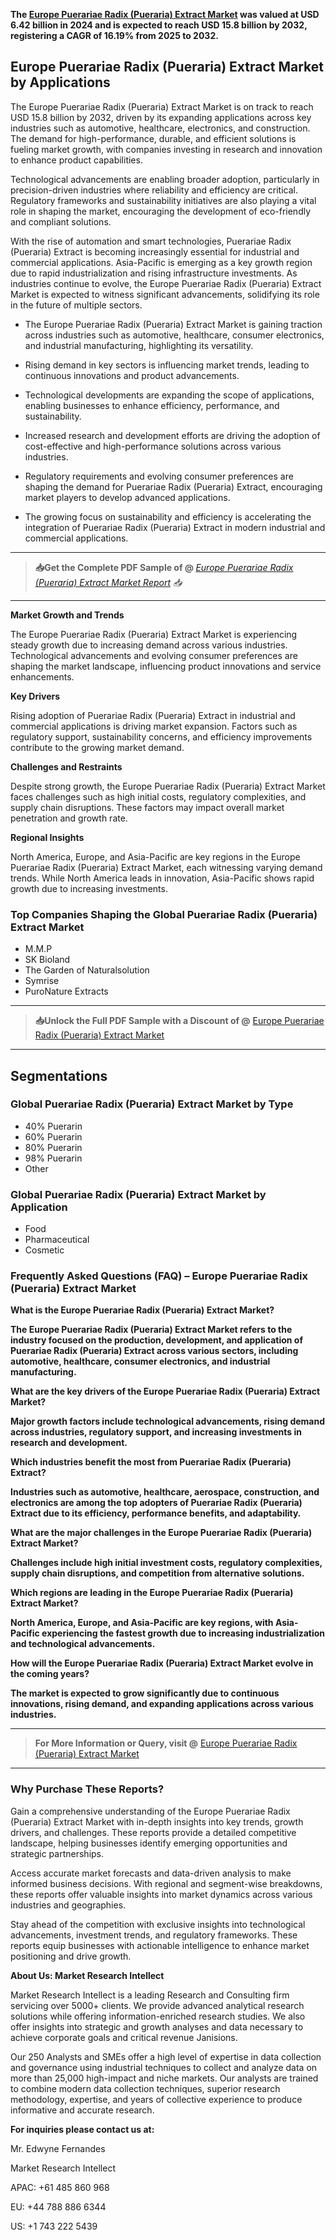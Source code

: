 <p><strong>The <a href="https://www.marketresearchintellect.com/download-sample/?rid=933607&amp;utm_source=Pulse-April-Europe&amp;utm_medium=852">Europe Puerariae Radix (Pueraria) Extract Market</a> was valued at USD 6.42 billion in 2024 and is expected to reach USD 15.8 billion by 2032, registering a CAGR of 16.19% from 2025 to 2032.</strong></p><h2>Europe Puerariae Radix (Pueraria) Extract Market by Applications&nbsp;</h2><p><p>The Europe Puerariae Radix (Pueraria) Extract Market is on track to reach USD 15.8 billion by 2032, driven by its expanding applications across key industries such as automotive, healthcare, electronics, and construction. The demand for high-performance, durable, and efficient solutions is fueling market growth, with companies investing in research and innovation to enhance product capabilities.</p><p>Technological advancements are enabling broader adoption, particularly in precision-driven industries where reliability and efficiency are critical. Regulatory frameworks and sustainability initiatives are also playing a vital role in shaping the market, encouraging the development of eco-friendly and compliant solutions.</p><p>With the rise of automation and smart technologies, Puerariae Radix (Pueraria) Extract is becoming increasingly essential for industrial and commercial applications. Asia-Pacific is emerging as a key growth region due to rapid industrialization and rising infrastructure investments. As industries continue to evolve, the Europe Puerariae Radix (Pueraria) Extract Market is expected to witness significant advancements, solidifying its role in the future of multiple sectors.</p></p><ul><li><p>The Europe Puerariae Radix (Pueraria) Extract Market is gaining traction across industries such as automotive, healthcare, consumer electronics, and industrial manufacturing, highlighting its versatility.</p></li><li><p>Rising demand in key sectors is influencing market trends, leading to continuous innovations and product advancements.</p></li><li><p>Technological developments are expanding the scope of applications, enabling businesses to enhance efficiency, performance, and sustainability.</p></li><li><p>Increased research and development efforts are driving the adoption of cost-effective and high-performance solutions across various industries.</p></li><li><p>Regulatory requirements and evolving consumer preferences are shaping the demand for Puerariae Radix (Pueraria) Extract, encouraging market players to develop advanced applications.</p></li><li><p>The growing focus on sustainability and efficiency is accelerating the integration of Puerariae Radix (Pueraria) Extract in modern industrial and commercial applications.</p></li></ul><hr /><blockquote><p><strong><span class="font-[700]">📥Get the Complete PDF Sample of @ </span></strong><em><span class="font-[700]"><a href="https://www.marketresearchintellect.com/download-sample/?rid=933607&amp;utm_source=Pulse-April-Europe&amp;utm_medium=852" target="_blank" data-tracking-control-name="article-ssr-frontend-pulse_little-text-block" data-tracking-will-navigate="" data-test-link="">Europe Puerariae Radix (Pueraria) Extract Market Report</a>&nbsp;📥</span></em></p></blockquote><hr /><p class="" data-start="77" data-end="360"><strong data-start="77" data-end="105">Market Growth and Trends</strong></p><p class="" data-start="77" data-end="360">The Europe Puerariae Radix (Pueraria) Extract Market is experiencing steady growth due to increasing demand across various industries. Technological advancements and evolving consumer preferences are shaping the market landscape, influencing product innovations and service enhancements.</p><p class="" data-start="362" data-end="606"><strong data-start="362" data-end="377">Key Drivers</strong></p><p class="" data-start="362" data-end="606">Rising adoption of Puerariae Radix (Pueraria) Extract in industrial and commercial applications is driving market expansion. Factors such as regulatory support, sustainability concerns, and efficiency improvements contribute to the growing market demand.</p><p class="" data-start="608" data-end="849"><strong data-start="608" data-end="637">Challenges and Restraints</strong></p><p class="" data-start="608" data-end="849">Despite strong growth, the Europe Puerariae Radix (Pueraria) Extract Market faces challenges such as high initial costs, regulatory complexities, and supply chain disruptions. These factors may impact overall market penetration and growth rate.</p><p class="" data-start="851" data-end="1095"><strong data-start="851" data-end="872">Regional Insights</strong></p><p class="" data-start="851" data-end="1095">North America, Europe, and Asia-Pacific are key regions in the Europe Puerariae Radix (Pueraria) Extract Market, each witnessing varying demand trends. While North America leads in innovation, Asia-Pacific shows rapid growth due to increasing investments.</p><p><h3>Top Companies Shaping the Global Puerariae Radix (Pueraria) Extract Market </h3><ul><li>M.M.P</li><li>SK Bioland</li><li>The Garden of Naturalsolution</li><li>Symrise</li><li>PuroNature Extracts</li></ul></p><hr /><blockquote><p><strong>📥Unlock the Full PDF Sample with a Discount of @</strong> <a href="https://www.marketresearchintellect.com/ask-for-discount/?rid=933607&amp;utm_source=Pulse-April-Europe&amp;utm_medium=852">Europe Puerariae Radix (Pueraria) Extract Market</a></p></blockquote><hr /><p><h2>Segmentations</h2><h3>Global Puerariae Radix (Pueraria) Extract Market by Type</h3><ul><li>40% Puerarin</li><li>60% Puerarin</li><li>80% Puerarin</li><li>98% Puerarin</li><li>Other</li></ul><h3>Global Puerariae Radix (Pueraria) Extract Market by Application</h3><ul><li>Food</li><li>Pharmaceutical</li><li>Cosmetic</li></ul></p><h3><strong>Frequently Asked Questions (FAQ) &ndash; Europe Puerariae Radix (Pueraria) Extract Market</strong></h3><p><strong>What is the Europe Puerariae Radix (Pueraria) Extract Market?</strong></p><p><strong>The Europe Puerariae Radix (Pueraria) Extract Market refers to the industry focused on the production, development, and application of Puerariae Radix (Pueraria) Extract across various sectors, including automotive, healthcare, consumer electronics, and industrial manufacturing.</strong></p><p><strong>What are the key drivers of the Europe Puerariae Radix (Pueraria) Extract Market?</strong></p><p><strong>Major growth factors include technological advancements, rising demand across industries, regulatory support, and increasing investments in research and development.</strong></p><p><strong>Which industries benefit the most from Puerariae Radix (Pueraria) Extract?</strong></p><p><strong>Industries such as automotive, healthcare, aerospace, construction, and electronics are among the top adopters of Puerariae Radix (Pueraria) Extract due to its efficiency, performance benefits, and adaptability.</strong></p><p><strong>What are the major challenges in the Europe Puerariae Radix (Pueraria) Extract Market?</strong></p><p><strong>Challenges include high initial investment costs, regulatory complexities, supply chain disruptions, and competition from alternative solutions.</strong></p><p><strong>Which regions are leading in the Europe Puerariae Radix (Pueraria) Extract Market?</strong></p><p><strong>North America, Europe, and Asia-Pacific are key regions, with Asia-Pacific experiencing the fastest growth due to increasing industrialization and technological advancements.</strong></p><p><strong>How will the Europe Puerariae Radix (Pueraria) Extract Market evolve in the coming years?</strong></p><p><strong>The market is expected to grow significantly due to continuous innovations, rising demand, and expanding applications across various industries.</strong></p><hr /><blockquote><p><span class="font-[700]"><strong>For More Information or Query, visit&nbsp;@</strong>&nbsp;</span><span class="font-[700]"><a href="https://www.marketresearchintellect.com/product/global-puerariae-radix-pueraria-extract-market/?utm_source=Linkedin&utm_medium=852" target="_blank" data-tracking-control-name="article-ssr-frontend-pulse_little-text-block" data-tracking-will-navigate="" data-test-link="">Europe Puerariae Radix (Pueraria) Extract Market</a></span></p></blockquote><hr /><h3><strong data-start="0" data-end="31">Why Purchase These Reports?</strong></h3><p class="" data-start="35" data-end="297">Gain a comprehensive understanding of the Europe Puerariae Radix (Pueraria) Extract Market with in-depth insights into key trends, growth drivers, and challenges. These reports provide a detailed competitive landscape, helping businesses identify emerging opportunities and strategic partnerships.</p><p class="" data-start="299" data-end="540">Access accurate market forecasts and data-driven analysis to make informed business decisions. With regional and segment-wise breakdowns, these reports offer valuable insights into market dynamics across various industries and geographies.</p><p class="" data-start="542" data-end="784">Stay ahead of the competition with exclusive insights into technological advancements, investment trends, and regulatory frameworks. These reports equip businesses with actionable intelligence to enhance market positioning and drive growth.</p><p><strong><span class="font-[700]">About Us: Market Research Intellect</span></strong></p><p><span class="">Market Research Intellect is a leading Research and Consulting firm servicing over 5000+ clients. We provide advanced analytical research solutions while offering information-enriched research studies.&nbsp;</span>We also offer insights into strategic and growth analyses and data necessary to achieve corporate goals and critical revenue Janisions.</p><p><span class="">Our 250 Analysts and SMEs offer a high level of expertise in data collection and governance using industrial techniques to collect and analyze data on more than 25,000 high-impact and niche markets. Our analysts are trained to combine modern data collection techniques, superior research methodology, expertise, and years of collective experience to produce informative and accurate research.</span></p><p><strong>For inquiries please contact us at:</strong></p><p>Mr. Edwyne Fernandes</p><p>Market Research Intellect</p><p>APAC: +61 485 860 968</p><p>EU: +44 788 886 6344</p><p>US: +1 743 222 5439</p>